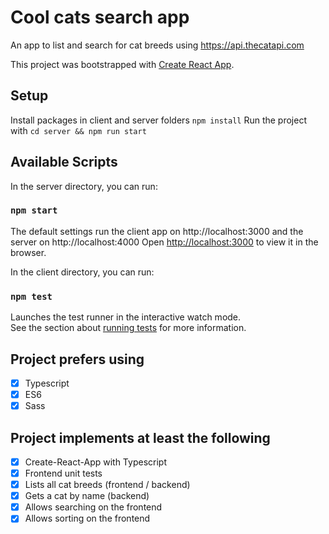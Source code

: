 # Cool cats search app
An app to list and search for cat breeds using https://api.thecatapi.com

This project was bootstrapped with [Create React App](https://github.com/facebook/create-react-app).

## Setup
Install packages in client and server folders `npm install`
Run the project with
`cd server && npm run start`

## Available Scripts
In the server directory, you can run:

### `npm start`

The default settings run the client app on http://localhost:3000 and the server on http://localhost:4000
Open [http://localhost:3000](http://localhost:3000) to view it in the browser.

In the client directory, you can run:
### `npm test`

Launches the test runner in the interactive watch mode.\
See the section about [running tests](https://facebook.github.io/create-react-app/docs/running-tests) for more information.

## Project prefers using
- [x] Typescript
- [x] ES6
- [x] Sass

## Project implements at least the following
- [x] Create-React-App with Typescript
- [x] Frontend unit tests
- [x] Lists all cat breeds (frontend / backend)
- [x] Gets a cat by name (backend)
- [x] Allows searching on the frontend
- [x] Allows sorting on the frontend